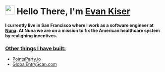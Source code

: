 

<h1 align="left"><img src="https://raw.githubusercontent.com/sidbelbase/sidbelbase/master/wave.gif" width="30px"><strong> Hello There, I'm <a href="https://www.kiser.io">Evan Kiser</a></strong>
</h1>

<h4 align="left">I currently live in San Francisco where I work as a software engineer at <a href="https://www.nuna.com">Nuna</a>. At Nuna we are on a mission to fix the American healthcare system by realigning incentives.</h4>
<h3><u><strong>Other things I have built:</strong></u></h3>
<ul>
  <li><a href="https://www.pointsparty.io">PointsParty.io</a></li>
  <li><a href="https://www.globalentryscan.com">GlobalEntryScan.com</a></li>
</li>
</ul>
